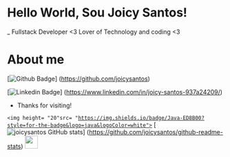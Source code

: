 
# Hello World, Sou Joicy Santos!

_ Fullstack Developer <3 
Lover of Technology and coding <3 

# About me

[![Github Badge](https://img.shields.io/badge/-Github-000?style=flat-square&logo=Github&logoColor=white&link=https://github.com/joicysantos)] (https://github.com/joicysantos)

[![Linkedin Badge](https://img.shields.io/badge/-LinkedIn-blue?style=flat-square&logo=Linkedin&logoColor=white&link=https://www.linkedin.com/in/joicy-santos-937a24209/)] (https://www.linkedin.com/in/joicy-santos-937a24209/)

- Thanks for visiting!

<code><img height= "20"src= "https://img.shields.io/badge/Java-ED8B00?style=for-the-badge&logo=java&logoColor=white"></code>
[![joicysantos GitHub stats](https://github-readme-stats.vercel.app/api?username=joicysantos)] (https://github.com/joicysantos/github-readme-stats)
<img src=https://github.com/TheDudeThatCode/TheDudeThatCode/blob/master/Assets/Earth.gif width="30">




